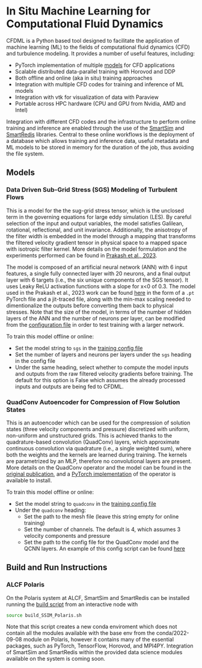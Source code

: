# In Situ Machine Learning for Computational Fluid Dynamics

CFDML is a Python based tool designed to facilitate the application of machine learning (ML) to the fields of computational fluid dynamics (CFD) and turbulence modeling.
It provides a number of useful features, including:
* PyTorch implementation of multiple [models](#models) for CFD applications
* Scalable distributed data-parallel training with Horovod and DDP
* Both offline and online (aka in situ) training approaches 
* Integration with multiple CFD codes for training and inference of ML models
* Integration with vtk for visualization of data with Paraview
* Portable across HPC hardware (CPU and GPU from Nvidia, AMD and Intel)

Integration with different CFD codes and the infrastructure to perform online training and inference are enabled through the use of the [SmartSim](https://github.com/CrayLabs/SmartSim) and [SmartRedis](https://github.com/CrayLabs/SmartRedis) libraries. 
Central to these online workflows is the deployment of a database which allows training and inference data, useful metadata and ML models to be stored in memory for the duration of the job, thus avoiding the file system. 


## Models
### Data Driven Sub-Grid Stress (SGS) Modeling of Turbulent Flows
This is a model for the the sug-grid stress tensor, which is the unclosed term in the governing equations for large eddy simulation (LES). By careful selection of the input and output variables, the model satisfies Galilean, rotational, reflectional, and unit invariance. Additionally, the anisotropy of the filter width is embedded in the model through a mapping that transforms the filtered velocity gradient tensor in physical space to a mapped space with isotropic filter kernel. 
More details on the model formulation and the experiments performed can be found in [Prakash et al., 2023](https://arxiv.org/abs/2212.00332).

The model is composed of an artificial neural network (ANN) with 6 input features, a single fully connected layer with 20 neurons, and a final output layer with 6 targets (i.e., the six unique components of the SGS tensor). It uses Leaky ReLU activation functions with a slope for x<0 of 0.3. The model used in the Prakash et al., 2023 work can be found [here](Models/HIT) in the form of a `.pt` PyTorch file and a jit-traced file, along with the min-max scaling needed to dimentionalize the outputs before converting them back to physical stresses. 
Note that the size of the model, in terms of the number of hidden layers of the ANN and the number of neurons per layer, can be modified from the [configuration file](srt/train/conf/train_config.yaml) in order to test training with a larger network. 

To train this model offline or online:
* Set the model string to `sgs` in the [training config file](src/train/conf/train_config.yaml)
* Set the number of layers and neurons per layers under the `sgs` heading in the config file
* Under the same heading, select whether to compute the model inputs and outputs from the raw filtered velocity gradients before training. The default for this option is False which assumes the already processed inputs and outputs are being fed to CFDML.

### QuadConv Autoencoder for Compression of Flow Solution States
This is an autoencoder which can be used for the compression of solution states (three velocity components and pressure) discretized with uniform, non-uniform and unstructured grids. This is achieved thanks to the quadrature-based convolution (QuadConv) layers, which approximate continuous convolution via quadrature (i.e., a single weighted sum), where both the weights and the kernels are learned during training. The kernels are parametrized by an MLP, therefore no convolutional layers are present. 
More details on the QuadConv operator and the model can be found in the [original publication](https://arxiv.org/abs/2211.05151), and a [PyTorch implementation](https://github.com/AlgorithmicDataReduction/PyTorch-QuadConv) of the operator is available to install. 

To train this model offline or online:
* Set the model string to `quadconv` in the [training config file](src/train/conf/train_config.yaml)
* Under the `quadconv` heading:
  * Set the path to the mesh file (leave this string empty for online training)
  * Set the number of channels. The default is 4, which assumes 3 velocity components and pressure
  * Set the path to the config file for the QuadConv model and the QCNN layers. An example of this config script can be found [here](src/train/conf/quadconv_config.yaml)


## Build and Run Instructions
### ALCF Polaris
On the Polaris system at ALCF, SmartSim and SmartRedis can be installed running the [build script](Polaris/build_SSIM_Polaris.sh) from an interactive node with
```sh
source build_SSIM_Polaris.sh
```
Note that this script creates a new conda enviroment which does not contain all the modules available with the base env from the conda/2022-09-08 module on Polaris, however it contains many of the essential packages, such as PyTorch, TensorFlow, Horovod, and MPI4PY.
Integration of SmartSim and SmartRedis within the provided data science modules available on the system is coming soon.


